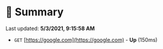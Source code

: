 # 📖 Summary
Last updated: **5/3/2021, 9:15:58 AM**

- `GET` [https://google.com](https://google.com) - **Up** (150ms)
